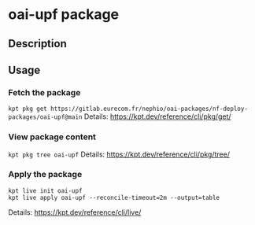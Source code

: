 # oai-upf package

## Description

## Usage

### Fetch the package
`kpt pkg get https://gitlab.eurecom.fr/nephio/oai-packages/nf-deploy-packages/oai-upf@main`
Details: https://kpt.dev/reference/cli/pkg/get/

### View package content
`kpt pkg tree oai-upf`
Details: https://kpt.dev/reference/cli/pkg/tree/

### Apply the package
```
kpt live init oai-upf
kpt live apply oai-upf --reconcile-timeout=2m --output=table
```
Details: https://kpt.dev/reference/cli/live/
